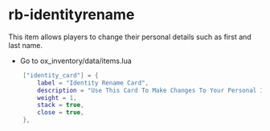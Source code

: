 # rb-identityrename
This item allows players to change their personal details such as first and last name.

- Go to ox_inventory/data/items.lua
```lua
    ["identity_card"] = {
        label = "Identity Rename Card",
        description = "Use This Card To Make Changes To Your Personal Information",
        weight = 1,
        stack = true,
        close = true,
    },
```
